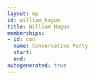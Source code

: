 ```yaml
---
layout: mp
id: william_hague
title: William Hague
memberships:
- id: con
  name: Conservative Party
  start: 
  end: 
autogenerated: true
---
```


